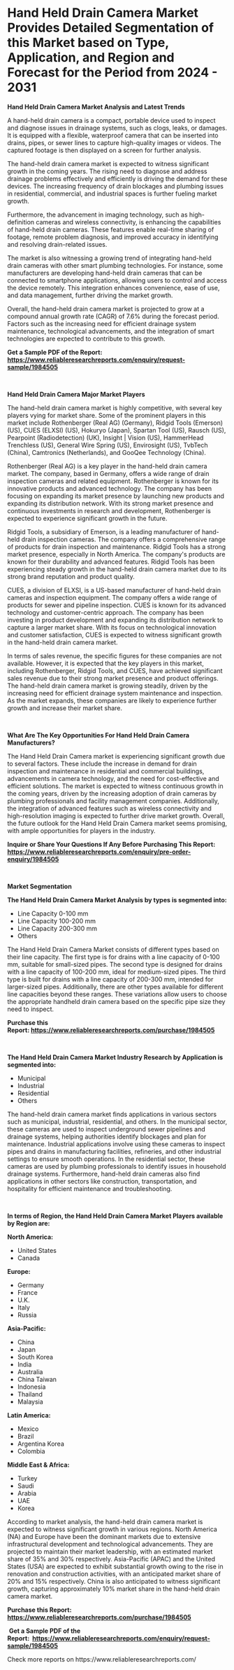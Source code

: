 <p><h1>Hand Held Drain Camera Market Provides Detailed Segmentation of this Market based on Type, Application, and Region and Forecast for the Period from 2024 - 2031</h1></p><p><strong>Hand Held Drain Camera Market Analysis and Latest Trends</strong></p>
<p><p>A hand-held drain camera is a compact, portable device used to inspect and diagnose issues in drainage systems, such as clogs, leaks, or damages. It is equipped with a flexible, waterproof camera that can be inserted into drains, pipes, or sewer lines to capture high-quality images or videos. The captured footage is then displayed on a screen for further analysis.</p><p>The hand-held drain camera market is expected to witness significant growth in the coming years. The rising need to diagnose and address drainage problems effectively and efficiently is driving the demand for these devices. The increasing frequency of drain blockages and plumbing issues in residential, commercial, and industrial spaces is further fueling market growth.</p><p>Furthermore, the advancement in imaging technology, such as high-definition cameras and wireless connectivity, is enhancing the capabilities of hand-held drain cameras. These features enable real-time sharing of footage, remote problem diagnosis, and improved accuracy in identifying and resolving drain-related issues.</p><p>The market is also witnessing a growing trend of integrating hand-held drain cameras with other smart plumbing technologies. For instance, some manufacturers are developing hand-held drain cameras that can be connected to smartphone applications, allowing users to control and access the device remotely. This integration enhances convenience, ease of use, and data management, further driving the market growth.</p><p>Overall, the hand-held drain camera market is projected to grow at a compound annual growth rate (CAGR) of 7.6% during the forecast period. Factors such as the increasing need for efficient drainage system maintenance, technological advancements, and the integration of smart technologies are expected to contribute to this growth.</p></p>
<p><strong>Get a Sample PDF of the Report:&nbsp; <a href="https://www.reliableresearchreports.com/enquiry/request-sample/1984505">https://www.reliableresearchreports.com/enquiry/request-sample/1984505</a></strong></p>
<p>&nbsp;</p>
<p><strong>Hand Held Drain Camera Major Market Players</strong></p>
<p><p>The hand-held drain camera market is highly competitive, with several key players vying for market share. Some of the prominent players in this market include Rothenberger (Real AG) (Germany), Ridgid Tools (Emerson) (US), CUES (ELXSI) (US), Hokuryo (Japan), Spartan Tool (US), Rausch (US), Pearpoint (Radiodetection) (UK), Insight | Vision (US), HammerHead Trenchless (US), General Wire Spring (US), Envirosight (US), TvbTech (China), Camtronics (Netherlands), and GooQee Technology (China). </p><p>Rothenberger (Real AG) is a key player in the hand-held drain camera market. The company, based in Germany, offers a wide range of drain inspection cameras and related equipment. Rothenberger is known for its innovative products and advanced technology. The company has been focusing on expanding its market presence by launching new products and expanding its distribution network. With its strong market presence and continuous investments in research and development, Rothenberger is expected to experience significant growth in the future.</p><p>Ridgid Tools, a subsidiary of Emerson, is a leading manufacturer of hand-held drain inspection cameras. The company offers a comprehensive range of products for drain inspection and maintenance. Ridgid Tools has a strong market presence, especially in North America. The company's products are known for their durability and advanced features. Ridgid Tools has been experiencing steady growth in the hand-held drain camera market due to its strong brand reputation and product quality.</p><p>CUES, a division of ELXSI, is a US-based manufacturer of hand-held drain cameras and inspection equipment. The company offers a wide range of products for sewer and pipeline inspection. CUES is known for its advanced technology and customer-centric approach. The company has been investing in product development and expanding its distribution network to capture a larger market share. With its focus on technological innovation and customer satisfaction, CUES is expected to witness significant growth in the hand-held drain camera market.</p><p>In terms of sales revenue, the specific figures for these companies are not available. However, it is expected that the key players in this market, including Rothenberger, Ridgid Tools, and CUES, have achieved significant sales revenue due to their strong market presence and product offerings. The hand-held drain camera market is growing steadily, driven by the increasing need for efficient drainage system maintenance and inspection. As the market expands, these companies are likely to experience further growth and increase their market share.</p></p>
<p>&nbsp;</p>
<p><strong>What Are The Key Opportunities For Hand Held Drain Camera Manufacturers?</strong></p>
<p><p>The Hand Held Drain Camera market is experiencing significant growth due to several factors. These include the increase in demand for drain inspection and maintenance in residential and commercial buildings, advancements in camera technology, and the need for cost-effective and efficient solutions. The market is expected to witness continuous growth in the coming years, driven by the increasing adoption of drain cameras by plumbing professionals and facility management companies. Additionally, the integration of advanced features such as wireless connectivity and high-resolution imaging is expected to further drive market growth. Overall, the future outlook for the Hand Held Drain Camera market seems promising, with ample opportunities for players in the industry.</p></p>
<p><strong>Inquire or Share Your Questions If Any Before Purchasing This Report: <a href="https://www.reliableresearchreports.com/enquiry/pre-order-enquiry/1984505">https://www.reliableresearchreports.com/enquiry/pre-order-enquiry/1984505</a></strong></p>
<p>&nbsp;</p>
<p><strong>Market Segmentation</strong></p>
<p><strong>The Hand Held Drain Camera Market Analysis by types is segmented into:</strong></p>
<p><ul><li>Line Capacity 0-100 mm</li><li>Line Capacity 100-200 mm</li><li>Line Capacity 200-300 mm</li><li>Others</li></ul></p>
<p><p>The Hand Held Drain Camera Market consists of different types based on their line capacity. The first type is for drains with a line capacity of 0-100 mm, suitable for small-sized pipes. The second type is designed for drains with a line capacity of 100-200 mm, ideal for medium-sized pipes. The third type is built for drains with a line capacity of 200-300 mm, intended for larger-sized pipes. Additionally, there are other types available for different line capacities beyond these ranges. These variations allow users to choose the appropriate handheld drain camera based on the specific pipe size they need to inspect.</p></p>
<p><strong>Purchase this Report:&nbsp;<a href="https://www.reliableresearchreports.com/purchase/1984505">https://www.reliableresearchreports.com/purchase/1984505</a></strong></p>
<p>&nbsp;</p>
<p><strong>The Hand Held Drain Camera Market Industry Research by Application is segmented into:</strong></p>
<p><ul><li>Municipal</li><li>Industrial</li><li>Residential</li><li>Others</li></ul></p>
<p><p>The hand-held drain camera market finds applications in various sectors such as municipal, industrial, residential, and others. In the municipal sector, these cameras are used to inspect underground sewer pipelines and drainage systems, helping authorities identify blockages and plan for maintenance. Industrial applications involve using these cameras to inspect pipes and drains in manufacturing facilities, refineries, and other industrial settings to ensure smooth operations. In the residential sector, these cameras are used by plumbing professionals to identify issues in household drainage systems. Furthermore, hand-held drain cameras also find applications in other sectors like construction, transportation, and hospitality for efficient maintenance and troubleshooting.</p></p>
<p>&nbsp;</p>
<p><strong>In terms of Region, the Hand Held Drain Camera Market Players available by Region are:</strong></p>
<p>
    <p> <strong> North America: </strong>
        <ul>
            <li>United States</li>
            <li>Canada</li>
        </ul>
        </p> 
    <p> <strong> Europe: </strong>
        <ul>
            <li>Germany</li>
            <li>France</li>
            <li>U.K.</li>
            <li>Italy</li>
            <li>Russia</li>
        </ul>
        </p> 
    <p> <strong> Asia-Pacific: </strong>
        <ul>
            <li>China</li>
            <li>Japan</li>
            <li>South Korea</li>
            <li>India</li>
            <li>Australia</li>
            <li>China Taiwan</li>
            <li>Indonesia</li>
            <li>Thailand</li>
            <li>Malaysia</li>
        </ul>
        </p> 
    <p> <strong> Latin America: </strong>
        <ul>
            <li>Mexico</li>
            <li>Brazil</li>
            <li>Argentina Korea</li>
            <li>Colombia</li>
        </ul>
        </p> 
    <p> <strong> Middle East & Africa: </strong>
        <ul>
            <li>Turkey</li>
            <li>Saudi</li>
            <li>Arabia</li>
            <li>UAE</li>
            <li>Korea</li>
        </ul>
    </p>
    </p>
<p><p>According to market analysis, the hand-held drain camera market is expected to witness significant growth in various regions. North America (NA) and Europe have been the dominant markets due to extensive infrastructural development and technological advancements. They are projected to maintain their market leadership, with an estimated market share of 35% and 30% respectively. Asia-Pacific (APAC) and the United States (USA) are expected to exhibit substantial growth owing to the rise in renovation and construction activities, with an anticipated market share of 20% and 15% respectively. China is also anticipated to witness significant growth, capturing approximately 10% market share in the hand-held drain camera market.</p></p>
<p><strong>Purchase this Report: <a href="https://www.reliableresearchreports.com/purchase/1984505">https://www.reliableresearchreports.com/purchase/1984505</a></strong></p>
<p>&nbsp;<strong>Get a Sample PDF of the Report:&nbsp;&nbsp;<a href="https://www.reliableresearchreports.com/enquiry/request-sample/1984505">https://www.reliableresearchreports.com/enquiry/request-sample/1984505</a></strong></p>
<p><strong></strong></p>
<p>Check more reports on https://www.reliableresearchreports.com/</p>